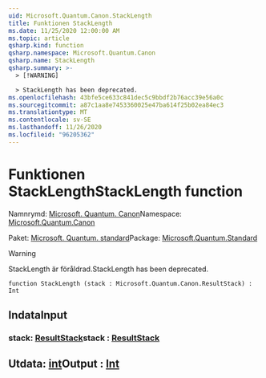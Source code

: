 ```yaml
---
uid: Microsoft.Quantum.Canon.StackLength
title: Funktionen StackLength
ms.date: 11/25/2020 12:00:00 AM
ms.topic: article
qsharp.kind: function
qsharp.namespace: Microsoft.Quantum.Canon
qsharp.name: StackLength
qsharp.summary: >-
  > [!WARNING]

  > StackLength has been deprecated.
ms.openlocfilehash: 43bfe5ce633c841dec5c9bbdf2b76acc39e56a0c
ms.sourcegitcommit: a87c1aa8e7453360025e47ba614f25b02ea84ec3
ms.translationtype: MT
ms.contentlocale: sv-SE
ms.lasthandoff: 11/26/2020
ms.locfileid: "96205362"
---
```

# <a name="stacklength-function"></a><span data-ttu-id="bfd49-102">Funktionen StackLength</span><span class="sxs-lookup"><span data-stu-id="bfd49-102">StackLength function</span></span>

<span data-ttu-id="bfd49-103">Namnrymd: [Microsoft. Quantum. Canon](xref:Microsoft.Quantum.Canon)</span><span class="sxs-lookup"><span data-stu-id="bfd49-103">Namespace: [Microsoft.Quantum.Canon](xref:Microsoft.Quantum.Canon)</span></span>

<span data-ttu-id="bfd49-104">Paket: [Microsoft. Quantum. standard](https://nuget.org/packages/Microsoft.Quantum.Standard)</span><span class="sxs-lookup"><span data-stu-id="bfd49-104">Package: [Microsoft.Quantum.Standard](https://nuget.org/packages/Microsoft.Quantum.Standard)</span></span>


> [!WARNING]
> <span data-ttu-id="bfd49-105">StackLength är föråldrad.</span><span class="sxs-lookup"><span data-stu-id="bfd49-105">StackLength has been deprecated.</span></span>



```qsharp
function StackLength (stack : Microsoft.Quantum.Canon.ResultStack) : Int
```


## <a name="input"></a><span data-ttu-id="bfd49-106">Indata</span><span class="sxs-lookup"><span data-stu-id="bfd49-106">Input</span></span>

### <a name="stack--resultstack"></a><span data-ttu-id="bfd49-107">stack: [ResultStack](xref:Microsoft.Quantum.Canon.ResultStack)</span><span class="sxs-lookup"><span data-stu-id="bfd49-107">stack : [ResultStack](xref:Microsoft.Quantum.Canon.ResultStack)</span></span>





## <a name="output--int"></a><span data-ttu-id="bfd49-108">Utdata: [int](xref:microsoft.quantum.lang-ref.int)</span><span class="sxs-lookup"><span data-stu-id="bfd49-108">Output : [Int](xref:microsoft.quantum.lang-ref.int)</span></span>

